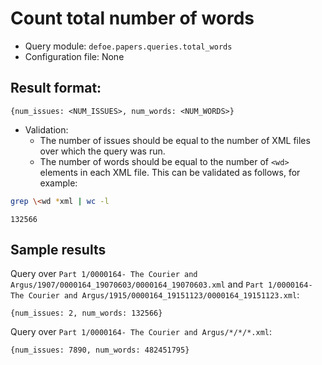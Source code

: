 # Count total number of words

* Query module: `defoe.papers.queries.total_words`
* Configuration file: None

Result format:
----------------------------------------------------------

```
{num_issues: <NUM_ISSUES>, num_words: <NUM_WORDS>}
```

* Validation:
  - The number of issues should be equal to the number of XML files over which the query was run.
  - The number of words should be equal to the number of `<wd>` elements in each XML file. This can be validated as follows, for example:


```bash
grep \<wd *xml | wc -l
```
```
132566
```

## Sample results

Query over `Part 1/0000164- The Courier and Argus/1907/0000164_19070603/0000164_19070603.xml` and `Part 1/0000164- The Courier and Argus/1915/0000164_19151123/0000164_19151123.xml`:

```
{num_issues: 2, num_words: 132566}
```

Query over `Part 1/0000164- The Courier and Argus/*/*/*.xml`:

```
{num_issues: 7890, num_words: 482451795}
```
